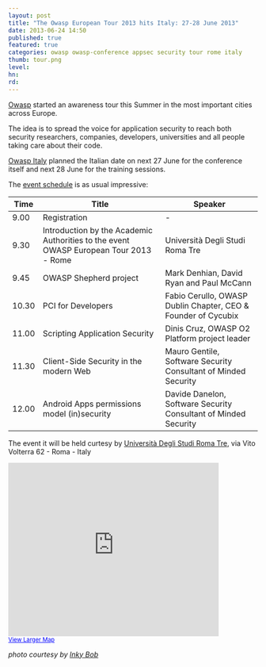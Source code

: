 ```yaml
---
layout: post
title: "The Owasp European Tour 2013 hits Italy: 27-28 June 2013"
date: 2013-06-24 14:50
published: true
featured: true
categories: owasp owasp-conference appsec security tour rome italy
thumb: tour.png
level:
hn: 
rd: 
---
```


[Owasp](https://www.owasp.org) started an awareness tour this Summer in the
most important cities across Europe.

The idea is to spread the voice for application security to reach both security
researchers, companies, developers, universities and all people taking care
about their code.

<!-- more -->

[Owasp Italy](https://www.owasp.org/index.php/Italy) planned the Italian date
on next 27 June for the conference itself and next 28 June for the training
sessions.

The [event schedule](https://www.owasp.org/index.php/EUTour2013#Rome) is as usual impressive:

<table class="table-striped table-bordered table">
  <thead>
    <tr>
      <th>Time</th>
      <th>Title</th>
      <th>Speaker</th>
    </tr>
  </thead>
  <tbody>
    <tr><td>9.00</td><td>Registration</td><td> - </td></tr>
    <tr><td>9.30</td><td>Introduction by the Academic Authorities to the event OWASP European Tour 2013 - Rome</td><td>Università Degli Studi Roma Tre</td></tr>
    <tr><td>9.45</td><td>OWASP Shepherd project</td><td>Mark Denhian, David Ryan and Paul McCann</td></tr>
    <tr><td>10.30</td><td>PCI for Developers</td><td>Fabio Cerullo, OWASP Dublin Chapter, CEO & Founder of Cycubix</td></tr>
    <tr><td>11.00</td><td>Scripting Application Security</td><td>Dinis Cruz, OWASP O2 Platform project leader</td></tr>
    <tr><td>11.30</td><td>Client-Side Security in the modern Web</td><td>Mauro Gentile, Software Security Consultant of Minded Security</td></tr>
    <tr><td>12.00</td><td>Android Apps permissions model (in)security</td><td>Davide Danelon, Software Security Consultant of Minded Security</td></tr>
    
  </tbody>
</table>

The event it will be held curtesy by [Università Degli Studi Roma Tre](http://www.uniroma3.it/), via Vito Volterra 62 - Roma - Italy

<iframe width="425" height="350" frameborder="0" scrolling="no" marginheight="0" marginwidth="0" src="https://maps.google.com/maps?q=Via+vito+Volterra,+62,+00182+Roma,+Italy&amp;hl=en&amp;sll=41.853836,12.472486&amp;sspn=0.023686,0.027466&amp;t=h&amp;hq=Via+vito+Volterra,+62,+00182+Roma,+Italy&amp;ie=UTF8&amp;ll=41.853564,12.469354&amp;spn=0.011843,0.013733&amp;output=embed"></iframe><br /><small><a href="https://maps.google.com/maps?q=Via+vito+Volterra,+62,+00182+Roma,+Italy&amp;hl=en&amp;sll=41.853836,12.472486&amp;sspn=0.023686,0.027466&amp;t=h&amp;hq=Via+vito+Volterra,+62,+00182+Roma,+Italy&amp;ie=UTF8&amp;ll=41.853564,12.469354&amp;spn=0.011843,0.013733&amp;source=embed" style="color:#0000FF;text-align:left">View Larger Map</a></small>


_photo courtesy by [Inky Bob](http://www.flickr.com/photos/inkybob/)_

